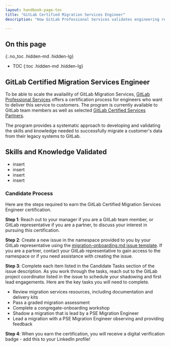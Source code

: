 ```yaml
---
layout: handbook-page-toc
title: "GitLab Certified Migration Services Engineer"
description: "How GitLab Professional Services validates engineering readiness to deliver Migration Services"

---
```


## On this page
{:.no_toc .hidden-md .hidden-lg}

- TOC
{:toc .hidden-md .hidden-lg}

## GitLab Certified Migration Services Engineer

To be able to scale the availaility of GitLab Migration Services, [GitLab Professional Services](https://about.gitlab.com/services/migration/) offers a certification process for engineers who want to deliver this service to customers. The program is currently available to GitLab team members as well as selected [GitLab Certified Services Partners](https://about.gitlab.com/handbook/resellers/services/). 

The program provides a systematic approach to developing and validating the skills and knowledge needed to successfully migrate a customer's data from their legacy systems to GitLab.

## Skills and Knowledge Validated

- insert
- insert
- insert
- insert

### Candidate Process

Here are the steps required to earn the GitLab Certified Migration Services Engineer certification. 


**Step 1**: Reach out to your manager if you are a GitLab team member, or GitLab representative if you are a partner, to discuss your interest in pursuing this certification.

**Step 2**: Create a new issue in the namespace provided to you by your GitLab representative using the [migration-onboarding.md issue template](https://gitlab.com/-/ide/project/gitlab-com/www-gitlab-com/tree/master/-/sites/handbook/source/handbook/customer-success/professional-services-engineering/gitlab-certified-migration-services-engineer/). If you are a partner, contact your GitLab representative to gain access to the namespace or if you need assistance with creating the issue.

**Step 3**: Complete each item listed in the Candidate Tasks section of the issue description. As you work through the tasks, reach out to the GitLab project coordinator listed in the issue to schedule your shadowing and first lead engagements. Here are the key tasks you will need to complete.
- Review migration services resources, including documentation and delivery kits 
- Pass a graded migration assessment
- Complete a congregate-onboarding workshop
- Shadow a migration that is lead by a PSE Migration Engineer
- Lead a migration with a PSE Migration Engineer observing and providing feedback 

**Step 4**: When you earn the certification, you will receive a digital verification badge - add this to your LinkedIn profile!


